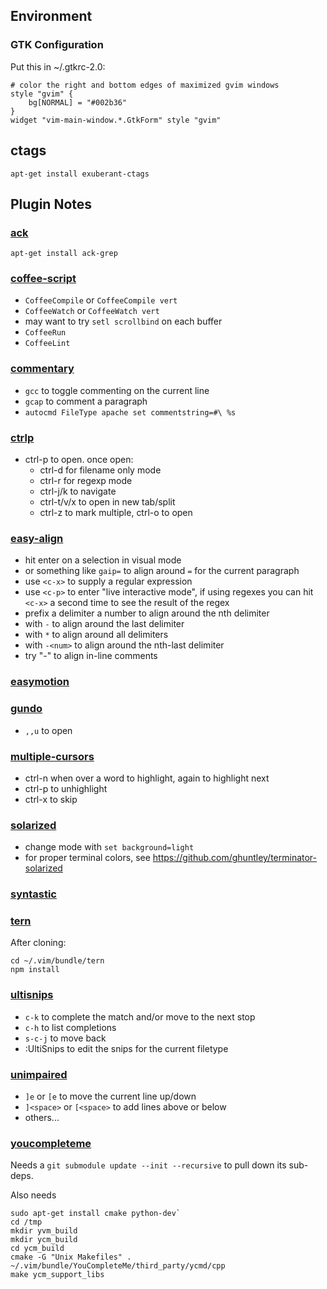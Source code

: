 ## Environment

### GTK Configuration

Put this in ~/.gtkrc-2.0:

    # color the right and bottom edges of maximized gvim windows
    style "gvim" {
        bg[NORMAL] = "#002b36"
    }
    widget "vim-main-window.*.GtkForm" style "gvim"

## ctags

    apt-get install exuberant-ctags

## Plugin Notes

### [ack](https://github.com/mileszs/ack.vim)

    apt-get install ack-grep

### [coffee-script](git@github.com:kchmck/vim-coffee-script)
* `CoffeeCompile` or `CoffeeCompile vert`
* `CoffeeWatch` or `CoffeeWatch vert`
* may want to try `setl scrollbind` on each buffer
* `CoffeeRun`
* `CoffeeLint`

### [commentary](git://github.com/tpope/vim-commentary.git)
* `gcc` to toggle commenting on the current line
* `gcap` to comment a paragraph
* `autocmd FileType apache set commentstring=#\ %s`

### [ctrlp](https://github.com/kien/ctrlp.vim)
* ctrl-p to open. once open:
  * ctrl-d for filename only mode
  * ctrl-r for regexp mode
  * ctrl-j/k to navigate
  * ctrl-t/v/x to open in new tab/split
  * ctrl-z to mark multiple, ctrl-o to open

### [easy-align](https://github.com/junegunn/vim-easy-align)
* hit enter on a selection in visual mode
* or something like `gaip=` to align around `=` for the current paragraph
* use `<c-x>` to supply a regular expression
* use `<c-p>` to enter "live interactive mode", if using regexes you can
  hit `<c-x>` a second time to see the result of the regex
* prefix a delimiter a number to align around the nth delimiter
* with `-` to align around the last delimiter
* with `*` to align around all delimiters
* with `-<num>` to align around the nth-last delimiter
* try "-<space>" to align in-line comments

### [easymotion](https://github.com/Lokaltog/vim-easymotion.git)

### [gundo](http://github.com/sjl/gundo.vim.git)
* `,,u` to open

### [multiple-cursors](https://github.com/terryma/vim-multiple-cursors.git)
* ctrl-n when over a word to highlight, again to highlight next
* ctrl-p to unhighlight
* ctrl-x to skip

### [solarized](https://github.com/altercation/vim-colors-solarized)
* change mode with `set background=light`
* for proper terminal colors, see https://github.com/ghuntley/terminator-solarized

### [syntastic](https://github.com/scrooloose/syntastic.git)

### [tern](https://github.com/marijnh/tern_for_vim)
After cloning:

    cd ~/.vim/bundle/tern
    npm install

### [ultisnips](https://github.com/SirVer/ultisnips)
* `c-k` to complete the match and/or move to the next stop
* `c-h` to list completions
* `s-c-j` to move back
* :UltiSnips<editsomething> to edit the snips for the current filetype

### [unimpaired](https://github.com/tpope/vim-unimpaired.git)
* `]e` or `[e` to move the current line up/down
* `]<space>` or `[<space>` to add lines above or below
* others...

### [youcompleteme](https://github.com/Valloric/YouCompleteMe#full-installation-guide)
Needs a `git submodule update --init --recursive` to pull down its sub-deps.

Also needs 

    sudo apt-get install cmake python-dev`
    cd /tmp
    mkdir yvm_build
    mkdir ycm_build
    cd ycm_build
    cmake -G "Unix Makefiles" . ~/.vim/bundle/YouCompleteMe/third_party/ycmd/cpp
    make ycm_support_libs


